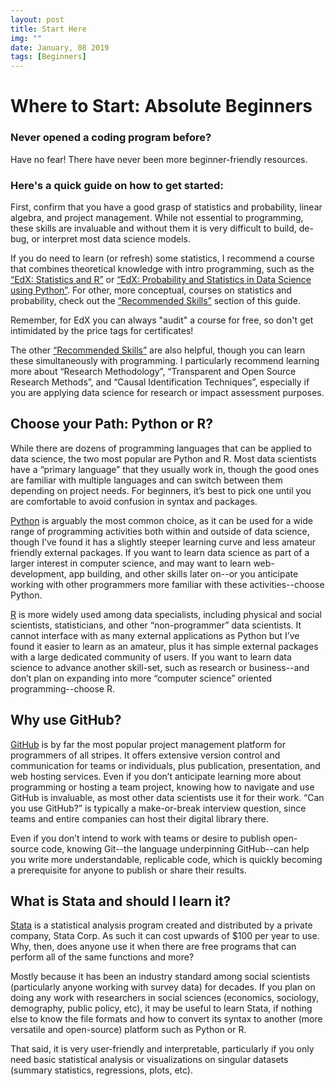 ```yaml
---
layout: post
title: Start Here
img: ""
date: January, 08 2019
tags: [Beginners]
---
```


# Where to Start: Absolute Beginners

### Never opened a coding program before? 
Have no fear! There have never been more beginner-friendly resources. 

### Here's a quick guide on how to get started:

First, confirm that you have a good grasp of statistics and probability, linear algebra, and project management. While not essential to programming, these skills are invaluable and without them it is very difficult to build, de-bug, or interpret most data science models. 

If you do need to learn (or refresh) some statistics, I recommend a course that combines theoretical knowledge with intro programming, such as the [“EdX: Statistics and R”](https://www.edx.org/course/statistics-and-r) or [“EdX: Probability and Statistics in Data Science using Python”](https://www.edx.org/course/probability-and-statistics-in-data-science-using-python-0). For other, more conceptual, courses on statistics and probability, check out the [“Recommended Skills”](https://github.com/Data-Scholars-Discovery-Guide/Recommended_Skills) section of this guide.

Remember, for EdX you can always "audit" a course for free, so don't get intimidated by the price tags for certificates!

The other [“Recommended Skills”](https://github.com/Data-Scholars-Discovery-Guide/Recommended_Skills) are also helpful, though you can learn these simultaneously with programming. I particularly recommend learning more about “Research Methodology”, “Transparent and Open Source Research Methods”, and “Causal Identification Techniques”, especially if you are applying data science for research or impact assessment purposes.

## Choose your Path: Python or R?

While there are dozens of programming languages that can be applied to data science, the two most popular are Python and R. Most data scientists have a “primary language” that they usually work in, though the good ones are familiar with multiple languages and can switch between them depending on project needs. For beginners, it’s best to pick one until you are comfortable to avoid confusion in syntax and packages.

[Python](https://github.com/Data-Scholars-Discovery-Guide/Python_and_Anaconda) is arguably the most common choice, as it can be used for a wide range of programming activities both within and outside of data science, though I’ve found it has a slightly steeper learning curve and less amateur friendly external packages. If you want to learn data science as part of a larger interest in computer science, and may want to learn web-development, app building, and other skills later on--or you anticipate working with other programmers more familiar with these activities--choose Python.

[R](https://github.com/Data-Scholars-Discovery-Guide/R_and_RStudio) is more widely used among data specialists, including physical and social scientists, statisticians, and other “non-programmer” data scientists. It cannot interface with as many external applications as Python but I’ve found it easier to learn as an amateur, plus it has simple external packages with a large dedicated community of users. If you want to learn data science to advance another skill-set, such as research or business--and don’t plan on expanding into more “computer science” oriented programming--choose R. 

## Why use GitHub?

[GitHub](https://github.com/Data-Scholars-Discovery-Guide/Git_and_GitHub) is by far the most popular project management platform for programmers of all stripes. It offers extensive version control and communication for teams or individuals, plus publication, presentation, and web hosting services. Even if you don’t anticipate learning more about programming or hosting a team project, knowing how to navigate and use GitHub is invaluable, as most other data scientists use it for their work. “Can you use GitHub?” is typically a make-or-break interview question, since teams and entire companies can host their digital library there.

Even if you don’t intend to work with teams or desire to publish open-source code, knowing Git--the language underpinning GitHub--can help you write more understandable, replicable code, which is quickly becoming a prerequisite for anyone to publish or share their results.

## What is Stata and should I learn it?

[Stata](https://github.com/Data-Scholars-Discovery-Guide/Stata) is a statistical analysis program created and distributed by a private company, Stata Corp. As such it can cost upwards of $100 per year to use. Why, then, does anyone use it when there are free programs that can perform all of the same functions and more? 

Mostly because it has been an industry standard among social scientists (particularly anyone working with survey data) for decades. If you plan on doing any work with researchers in social sciences (economics, sociology, demography, public policy, etc), it may be useful to learn Stata, if nothing else to know the file formats and how to convert its syntax to another (more versatile and open-source) platform such as Python or R.

That said, it is very user-friendly and interpretable, particularly if you only need basic statistical analysis or visualizations on singular datasets (summary statistics, regressions, plots, etc).

